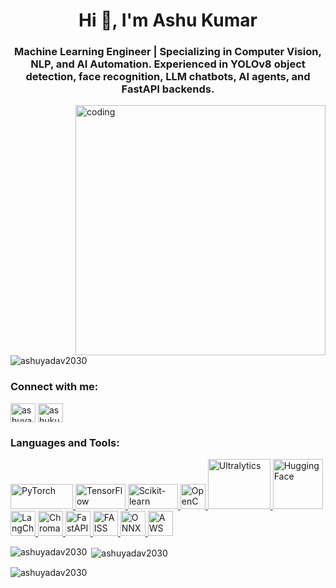 <h1 align="center">Hi 👋, I'm Ashu Kumar</h1>
<h3 align="center">Machine Learning Engineer | Specializing in Computer Vision, NLP, and AI Automation. Experienced in YOLOv8 object detection, face recognition, LLM chatbots, AI agents, and FastAPI backends.</h3>


<img align ="right" alt="coding" width="400" src="https://encrypted-tbn0.gstatic.com/images?q=tbn:ANd9GcQ-M9_UbOYfCQuIFjULoJP_-ycy_R2eXiJxJi-nrOaJJyBeeOtYnYYkp7tDjAGByJuCoAk&usqp=CAU">

<p align="left"> <img src="https://komarev.com/ghpvc/?username=ashuyadav2030&label=Profile%20views&color=0e75b6&style=flat" alt="ashuyadav2030" /> </p>

<h3 align="left">Connect with me:</h3>
<p align="left">
<a href="https://www.linkedin.com/in/ashuyadav2030/" target="blank"><img align="center" src="https://raw.githubusercontent.com/rahuldkjain/github-profile-readme-generator/master/src/images/icons/Social/linked-in-alt.svg" alt="ashuyadav2030/" height="30" width="40" /></a>
<a href="https://kaggle.com/ashukumar008" target="blank"><img align="center" src="https://raw.githubusercontent.com/rahuldkjain/github-profile-readme-generator/master/src/images/icons/Social/kaggle.svg" alt="ashukumar008" height="30" width="40" /></a>
</p>

<h3 align="left">Languages and Tools:</h3>
<p align="left">

<a href="https://pytorch.org/" target="_blank" rel="noreferrer">
  <img src="https://upload.wikimedia.org/wikipedia/commons/thumb/c/c6/PyTorch_logo_black.svg/375px-PyTorch_logo_black.svg.png" alt="PyTorch" width="100" height="40"/>
</a>
<a href="https://www.tensorflow.org/" target="_blank" rel="noreferrer">
  <img src="https://www.gstatic.com/devrel-devsite/prod/vd9663438c989ac592eff7c92ff013bc8fa2578bc40babda19f4e44265d95782f/tensorflow/images/lockup.svg" alt="TensorFlow" width="80" height="40"/>
</a>
<a href="https://scikit-learn.org/" target="_blank" rel="noreferrer">
  <img src="https://scikit-learn.org/stable/_static/scikit-learn-logo-small.png" alt="Scikit-learn" width="80" height="40"/>
</a>
<a href="https://opencv.org/" target="_blank" rel="noreferrer">
  <img src="https://opencv.org/wp-content/uploads/2022/05/logo.png" alt="OpenCV" width="40" height="40"/>
</a>
<a href="https://github.com/ultralytics/ultralytics" target="_blank" rel="noreferrer">
  <img src="https://cdn.prod.website-files.com/646dd1f1a3703e451ba81ecc/64777c3e071ec953437e6950_logo.svg" alt="Ultralytics" width="100" height="80"/>
</a>
<a href="https://huggingface.co/" target="_blank" rel="noreferrer">
  <img src="https://huggingface.co/front/assets/huggingface_logo-noborder.svg" alt="Hugging Face" width="80" height="80"/>
</a>
<a href="https://langchain.com/" target="_blank" rel="noreferrer">
  <img src="https://python.langchain.com/img/brand/wordmark.png" alt="LangChain" width="40" height="40"/>
</a>
<a href="https://www.chromadb.com/" target="_blank" rel="noreferrer">
  <img src="YOUR_IMAGE_URL" alt="ChromaDB" width="40" height="40"/>
</a>
<a href="https://fastapi.tiangolo.com/" target="_blank" rel="noreferrer">
  <img src="YOUR_IMAGE_URL" alt="FastAPI" width="40" height="40"/>
</a>
<a href="https://www.faiss.ai/" target="_blank" rel="noreferrer">
  <img src="YOUR_IMAGE_URL" alt="FAISS" width="40" height="40"/>
</a>
<a href="https://onnx.ai/" target="_blank" rel="noreferrer">
  <img src="YOUR_IMAGE_URL" alt="ONNX" width="40" height="40"/>
</a>
<a href="https://aws.amazon.com/" target="_blank" rel="noreferrer">
  <img src="YOUR_IMAGE_URL" alt="AWS" width="40" height="40"/>
</a>

  </a>
</p>

<p><img align="left" src="https://github-readme-stats.vercel.app/api/top-langs?username=ashuyadav2030&show_icons=true&locale=en&layout=compact" alt="ashuyadav2030" /></p>

<p>&nbsp;<img align="center" src="https://github-readme-stats.vercel.app/api?username=ashuyadav2030&show_icons=true&locale=en" alt="ashuyadav2030" /></p>

<p><img align="center" src="https://github-readme-streak-stats.herokuapp.com/?user=ashuyadav2030&" alt="ashuyadav2030" /></p>

